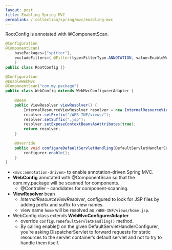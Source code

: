 ```yaml
---
layout: post
title: Enabling Spring MVC
permalink: /:collection/spring/mvc/enabling-mvc
---
```


RootConfig is annotated with @ComponentScan.
```java
@Configuration
@ComponentScan(
    basePackages={"spitter"},
    excludeFilters={ @Filter(type=FilterType.ANNOTATION, value=EnableWebMvc.class) }
    )
public class RootConfig {}
```

```java
@Configuration
@EnableWebMvc
@ComponentScan("com.my.package")
public class WebConfig extends WebMvcConfigurerAdapter {
    
    @Bean
    public ViewResolver viewResolver() {
        InternalResourceViewResolver resolver = new InternalResourceViewResolver();
        resolver.setPrefix("/WEB-INF/views/");
        resolver.setSuffix(".jsp");
        resolver.setExposeContextBeansAsAttributes(true);
        return resolver;
    }
    
    @Override
    public void configureDefaultServletHandling(DefaultServletHandlerConfigurer configurer) {
        configurer.enable();
    }
}
```

- `<mvc:annotation-driven>` to enable annotation-driven Spring MVC.
- **WebConfig** annotated with @ComponentScan so that the com.my.package will be scanned for components.
  - @Controller - candidates for component-scanning. 
- **ViewResolver** bean
  - *InternalResourceViewResolver*, configured to look for JSP files by adding prefix and suffix to view names.
  - view name `home` will be resolved as `/WEB-INF/views/home.jsp`.
- WebConfig class extends **WebMvcConfigurerAdapter**
  - override `configureDefaultServletHandling()` method.
  - By calling enable() on the given DefaultServletHandlerConfigurer, you’re asking DispatcherServlet to forward requests for static resources to the servlet container’s default servlet and not to try to handle them itself.

